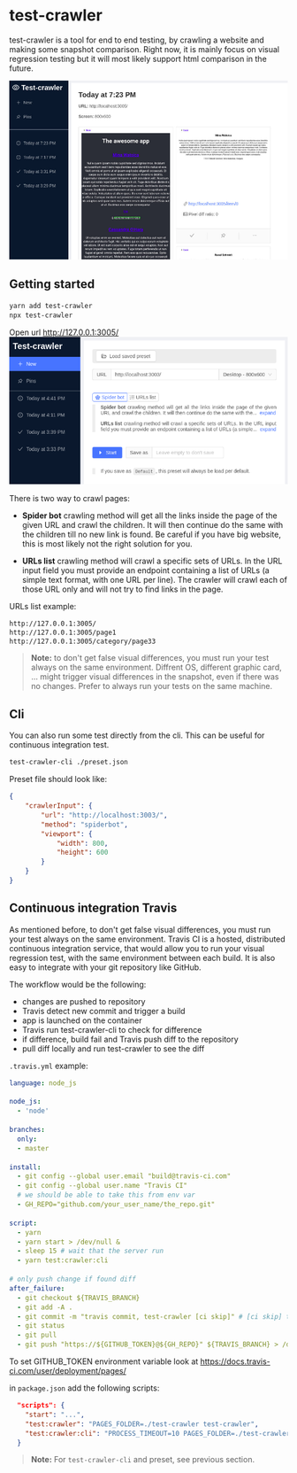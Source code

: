 # test-crawler

test-crawler is a tool for end to end testing, by crawling a website and making some snapshot comparison. Right now, it is mainly focus on visual regression testing but it will most likely support html comparison in the future.

![screenshot-pages](https://github.com/apiel/test-crawler/blob/master/screenshots/screenshot-pages.jpeg?raw=true)

## Getting started

```bash
yarn add test-crawler
npx test-crawler
```

Open url http://127.0.0.1:3005/
![screenshot-start](https://github.com/apiel/test-crawler/blob/master/screenshots/screenshot-new.png?raw=true)

There is two way to crawl pages:

- **Spider bot** crawling method will get all the links inside the page of the given URL
  and crawl the children. It will then continue do the same with the children till no new
  link is found. Be careful if you have big website, this is most likely not the right
  solution for you.

- **URLs list** crawling method will crawl a specific sets of URLs. In the URL input field
  you must provide an endpoint containing a list of URLs (a simple text format, with one URL
  per line). The crawler will crawl each of those URL only and will not try to find links in
  the page.

URLs list example:
```
http://127.0.0.1:3005/
http://127.0.0.1:3005/page1
http://127.0.0.1:3005/category/page33
```

> **Note:** to don't get false visual differences, you must run your test always on the same environment. Diffrent OS, different graphic card, ... might trigger visual differences in the snapshot, even if there was no changes. Prefer to always run your tests on the same machine.

## Cli

You can also run some test directly from the cli. This can be useful for continuous integration test.

```bash
test-crawler-cli ./preset.json
```

Preset file should look like:

```json
{
    "crawlerInput": {
        "url": "http://localhost:3003/",
        "method": "spiderbot",
        "viewport": {
            "width": 800,
            "height": 600
        }
    }
}
```

## Continuous integration Travis

As mentioned before, to don't get false visual differences, you must run your test always on the same environment. Travis CI is a hosted, distributed continuous integration service, that would allow you
to run your visual regression test, with the same environment between each build. It is also easy
to integrate with your git repository like GitHub.

The workflow would be the following:
- changes are pushed to repository
- Travis detect new commit and trigger a build
- app is launched on the container
- Travis run test-crawler-cli to check for difference
- if difference, build fail and Travis push diff to the repository
- pull diff locally and run test-crawler to see the diff

`.travis.yml` example:
```yml
language: node_js

node_js:
  - 'node'

branches:
  only:
  - master

install:
  - git config --global user.email "build@travis-ci.com"
  - git config --global user.name "Travis CI"
  # we should be able to take this from env var
  - GH_REPO="github.com/your_user_name/the_repo.git"

script:
  - yarn
  - yarn start > /dev/null &
  - sleep 15 # wait that the server run
  - yarn test:crawler:cli

# only push change if found diff
after_failure:
  - git checkout ${TRAVIS_BRANCH}
  - git add -A .
  - git commit -m "travis commit, test-crawler [ci skip]" # [ci skip] to don't trigger another build
  - git status
  - git pull
  - git push "https://${GITHUB_TOKEN}@${GH_REPO}" ${TRAVIS_BRANCH} > /dev/null 2>&1 # should always escape output, for security issue, else token could be visible
```
To set GITHUB_TOKEN environment variable look at https://docs.travis-ci.com/user/deployment/pages/

in `package.json` add the following scripts:
```json
  "scripts": {
    "start": "...",
    "test:crawler": "PAGES_FOLDER=./test-crawler test-crawler",
    "test:crawler:cli": "PROCESS_TIMEOUT=10 PAGES_FOLDER=./test-crawler test-crawler-cli test-crawler.preset.json"
  }
```
> **Note:** For `test-crawler-cli` and preset, see previous section.
